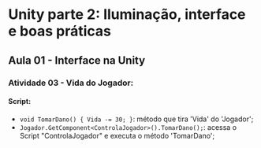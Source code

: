 # Unity parte 2: Iluminação, interface e boas práticas

## Aula 01 - Interface na Unity

### Atividade 03 - Vida do Jogador:

#### Script:

- `void TomarDano() { Vida -= 30; }`: método que tira 'Vida' do 'Jogador';
- `Jogador.GetComponent<ControlaJogador>().TomarDano();`: acessa o Script "ControlaJogador" e executa o método 'TomarDano';
